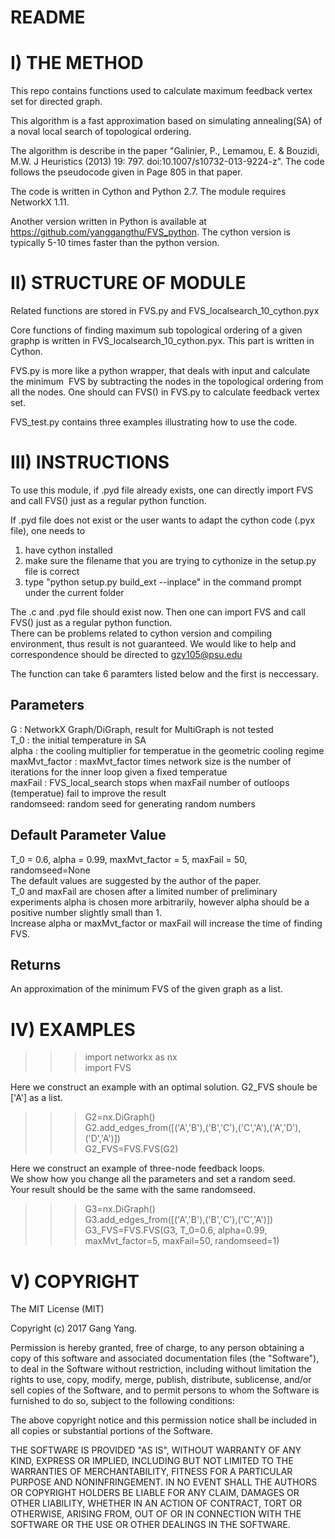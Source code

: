 # README

# I)	THE METHOD
This repo contains functions used to calculate maximum feedback vertex set for directed graph.

This algorithm is a fast approximation based on simulating annealing(SA) of a noval local search of topological ordering.

The algorithm is describe in the paper "Galinier, P., Lemamou, E. & Bouzidi, M.W. J Heuristics (2013) 19: 797. doi:10.1007/s10732-013-9224-z". The code follows the pseudocode given in Page 805 in that paper.

The code is written in Cython and Python 2.7. The module requires NetworkX 1.11.

Another version written in Python is available at https://github.com/yanggangthu/FVS_python. 
The cython version is typically 5-10 times faster than the python version.


# II) STRUCTURE OF MODULE
Related functions are stored in FVS.py and FVS_localsearch_10_cython.pyx 

Core functions of finding maximum sub topological ordering of a given graphp is written in FVS_localsearch_10_cython.pyx. This part is written in Cython.

FVS.py is more like a python wrapper, that deals with input and calculate the minimum  FVS by subtracting the nodes in the topological ordering from all the nodes.
One should can FVS() in FVS.py to calculate feedback vertex set.   

FVS_test.py contains three examples illustrating how to use the code.

# III)	INSTRUCTIONS  

To use this module, if .pyd file already exists, one can directly import FVS and call FVS() just as a regular python function.  

If .pyd file does not exist or the user wants to adapt the cython code (.pyx file), one needs to   
1. have cython installed
2. make sure the filename that you are trying to cythonize in the setup.py file is correct   
3. type "python setup.py build_ext --inplace" in the command prompt under the current folder   

The .c and .pyd file should exist now. Then one can import FVS and call FVS() just as a regular python function.   
There can be problems related to cython version and compiling environment, thus result is not guaranteed.
We would like to help and correspondence should be directed to gzy105@psu.edu   

The function can take 6 paramters listed below and the first is neccessary.  

Parameters
----------
G : NetworkX Graph/DiGraph, result for MultiGraph is not tested  
T_0 : the initial temperature  in SA  
alpha : the cooling multiplier for temperatue in the geometric cooling regime  
maxMvt_factor : maxMvt_factor times network size is the number of iterations for the inner loop given a fixed temperatue  
maxFail : FVS_local_search stops when maxFail number of outloops (temperatue) fail to improve the result  
randomseed: random seed for generating random numbers  

Default Parameter Value  
-----------------------
T_0 = 0.6, alpha = 0.99, maxMvt_factor = 5, maxFail = 50, randomseed=None  
The default values are suggested by the author of the paper.  
T_0 and maxFail are chosen after a limited number of preliminary experiments
alpha is chosen more arbitrarily, however alpha should be a positive number slightly small than 1.  
Increase alpha or maxMvt_factor or maxFail will increase the time of finding FVS.

Returns
-------
An approximation of the minimum FVS of the given graph as a list.

# IV) EXAMPLES
>>>import networkx as nx  
>>>import FVS  

Here we construct an example with an optimal solution. G2_FVS shoule be ['A'] as a list.  
>>>G2=nx.DiGraph()  
>>>G2.add_edges_from([('A','B'),('B','C'),('C','A'),('A','D'),('D','A')])  
>>>G2_FVS=FVS.FVS(G2)  

Here we construct an example of three-node feedback loops.   
We show how you change all the parameters and set a random seed.  
Your result should be the same with the same randomseed.  
>>>G3=nx.DiGraph()  
>>>G3.add_edges_from([('A','B'),('B','C'),('C','A')])   
>>>G3_FVS=FVS.FVS(G3, T_0=0.6, alpha=0.99, maxMvt_factor=5, maxFail=50, randomseed=1)  



# V)	COPYRIGHT


The MIT License (MIT)

Copyright (c) 2017 Gang Yang.

Permission is hereby granted, free of charge, to any person obtaining a copy of this software and associated documentation files (the "Software"), to deal in the Software without restriction, including without limitation the rights to use, copy, modify, merge, publish, distribute, sublicense, and/or sell copies of the Software, and to permit persons to whom the Software is furnished to do so, subject to the following conditions:

The above copyright notice and this permission notice shall be included in all copies or substantial portions of the Software.

THE SOFTWARE IS PROVIDED "AS IS", WITHOUT WARRANTY OF ANY KIND, EXPRESS OR IMPLIED, INCLUDING BUT NOT LIMITED TO THE WARRANTIES OF MERCHANTABILITY, FITNESS FOR A PARTICULAR PURPOSE AND NONINFRINGEMENT. IN NO EVENT SHALL THE AUTHORS OR COPYRIGHT HOLDERS BE LIABLE FOR ANY CLAIM, DAMAGES OR OTHER LIABILITY, WHETHER IN AN ACTION OF CONTRACT, TORT OR OTHERWISE, ARISING FROM, OUT OF OR IN CONNECTION WITH THE SOFTWARE OR THE USE OR OTHER DEALINGS IN THE SOFTWARE.

